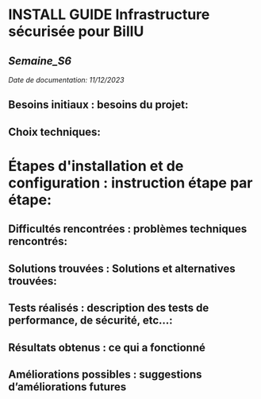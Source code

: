 # **INSTALL GUIDE Infrastructure sécurisée pour BillU**
## _Semaine_S6_
_Date de documentation: 11/12/2023_


## **Besoins initiaux : besoins du projet:**


## **Choix techniques:**


# **Étapes d'installation et de configuration : instruction étape par étape:**


## **Difficultés rencontrées : problèmes techniques rencontrés:**


## **Solutions trouvées : Solutions et alternatives trouvées:**


## **Tests réalisés : description des tests de performance, de sécurité, etc...:**


## **Résultats obtenus : ce qui a fonctionné**


## **Améliorations possibles : suggestions d’améliorations futures**

